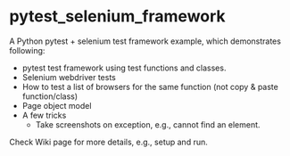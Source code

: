 # pytest_selenium_framework
A Python pytest + selenium test framework example, which demonstrates following:
* pytest test framework using test functions and classes.
* Selenium webdriver tests
* How to test a list of browsers for the same function (not copy & paste function/class)
* Page object model
* A few tricks
  * Take screenshots on exception, e.g., cannot find an element.
  
Check Wiki page for more details, e.g., setup and run.

